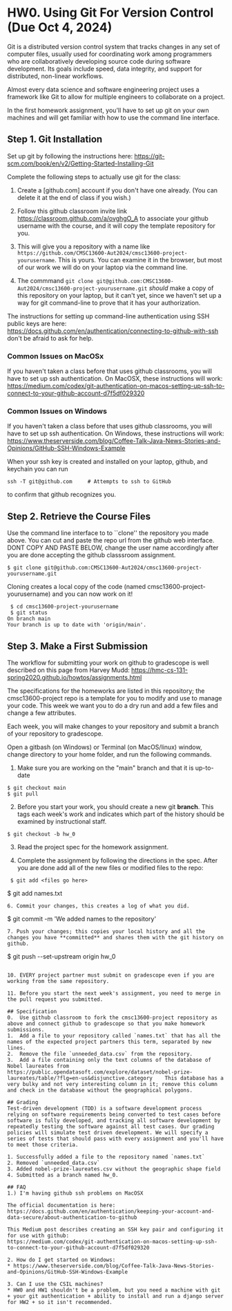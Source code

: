 # HW0. Using Git For Version Control  (Due Oct 4, 2024)
Git is a distributed version control system that tracks changes in any set of computer files, usually used for coordinating work among programmers who are collaboratively developing source code during software development. Its goals include speed, data integrity, and support for distributed, non-linear workflows.

Almost every data science and software engineering project uses a framework like Git to allow for multiple engineers to collaborate on a project.

In the first homework assignment, you'll have to set up git on your own machines and will get familiar with how to use the command line interface.

## Step 1. Git Installation
Set up git by following the instructions here: https://git-scm.com/book/en/v2/Getting-Started-Installing-Git

Complete the following steps to actually use git for the class:
1. Create a [github.com] account if you don't have one already.  (You can delete it at the end of class if you wish.)
2. Follow this github classroom invite link https://classroom.github.com/a/ovghgO_A 
 to associate your github username with the course, and it will copy the template repository for you.   
3.  This will give you a repository with a name like `https://github.com/CMSC13600-Aut2024/cmsc13600-project-yourusername`.  This is yours.  You can examine it in the browser, but most of our work we will do on your laptop via the command line.

4.  The commmand `git clone git@github.com:CMSC13600-Aut2024/cmsc13600-project-yourusername.git` *should* make a copy of this repository on your laptop, but it can't yet, since we haven't set up a way for git command-line to prove that it has your authorization.  

The instructions for setting up command-line authentication using SSH public keys are here: https://docs.github.com/en/authentication/connecting-to-github-with-ssh  don't be afraid to ask for help.

### Common Issues on MacOSx
If you haven't taken a class before that uses github classrooms, you will have to set up ssh authentication. On MacOSX, these instructions will work: https://medium.com/codex/git-authentication-on-macos-setting-up-ssh-to-connect-to-your-github-account-d7f5df029320

### Common Issues on Windows
If you haven't taken a class before that uses github classrooms, you will have to set up ssh authentication. On Windows, these instructions will work: https://www.theserverside.com/blog/Coffee-Talk-Java-News-Stories-and-Opinions/GitHub-SSH-Windows-Example

When your ssh key is created and installed on your laptop, github, and keychain you can run

```
ssh -T git@github.com     # Attempts to ssh to GitHub
```

to confirm that github recognizes you. 

## Step 2. Retrieve the Course Files  
Use the command line interface to to ``clone'' the
repository you made above. You can cut and paste the repo url from the github web interface. DONT COPY AND PASTE BELOW, change the user name accordingly after you are done accepting the github classsroom assignment.
```
$ git clone git@github.com:CMSC13600-Aut2024/cmsc13600-project-yourusername.git 
```
Cloning creates a local copy of the code (named cmsc13600-project-yourusername) and you can now work on it!

```
 $ cd cmsc13600-project-yourusername
 $ git status
On branch main
Your branch is up to date with 'origin/main'.
```

## Step 3. Make a First Submission
The workflow for submitting your work on github to gradescope is well described on this page from Harvey Mudd: https://hmc-cs-131-spring2020.github.io/howtos/assignments.html 

The specifications for the homeworks are listed in this repository; the cmsc13600-project repo is a template for you to modify and use to manage your code.  This week we want you to do a dry run and add a few files and change a few attributes.

Each week, you will make changes to your repository and submit a branch of your repository to gradescope.

Open a gitbash (on Windows) or Terminal (on MacOS/linux) window, change directory to your home folder, and run the following commands.

1. Make sure you are working on the "main" branch and that it is up-to-date
```
$ git checkout main
$ git pull
```
2. Before you start your work, you should create a new git **branch**. This tags each week's work and indicates which part of the history should be examined by instructional staff.
```
$ git checkout -b hw_0
```
3. Read the project spec for the homework assignment.  

4. Complete the assignment by following the directions in the spec. After you are done add all of the new files or modified files to the repo:
```
 $ git add <files go here>
```
 $ git add names.txt
```
6. Commit your changes, this creates a log of what you did.
```
 $ git commit -m 'We added names to the repository'
```
7. Push your changes; this copies your local history and all the changes you have **committed** and shares them with the git history on github.  
```
 $ git push --set-upstream origin hw_0
```

10. EVERY project partner must submit on gradescope even if you are working from the same repository.

11. Before you start the next week's assignment, you need to merge in the pull request you submitted.

## Specification
0.  Use github classroom to fork the cmsc13600-project repository as above and connect github to gradescope so that you make homework submissions.
1.  Add a file to your repository called `names.txt` that has all the names of the expected project partners this term, separated by new lines.
2.  Remove the file `unneeded_data.csv` from the repository.
3.  Add a file containing only the text columns of the database of Nobel laureates from https://public.opendatasoft.com/explore/dataset/nobel-prize-laureates/table/?flg=en-us&disjunctive.category    This database has a very bulky and not very interesting column in it; remove this column and check in the database without the geographical polygons.

## Grading
Test-driven development (TDD) is a software development process relying on software requirements being converted to test cases before software is fully developed, and tracking all software development by repeatedly testing the software against all test cases. Our grading policies will simulate test driven development. We will specify a series of tests that should pass with every assignment and you'll have to meet those criteria.

1. Successfully added a file to the repository named `names.txt`
2. Removed `unneeded_data.csv`
3. Added nobel-prize-laureates.csv without the geographic shape field
4. Submitted as a branch named hw_0.

## FAQ
1.) I'm having github ssh problems on MacOSX

The official documentation is here:
https://docs.github.com/en/authentication/keeping-your-account-and-data-secure/about-authentication-to-github

This Medium post describes creating an SSH key pair and configuring it for use with github:
https://medium.com/codex/git-authentication-on-macos-setting-up-ssh-to-connect-to-your-github-account-d7f5df029320

2. How do I get started on Windows:
* https://www.theserverside.com/blog/Coffee-Talk-Java-News-Stories-and-Opinions/GitHub-SSH-Windows-Example

3. Can I use the CSIL machines?
* HW0 and HW1 shouldn't be a problem, but you need a machine with git + your git authentication + ability to install and run a django server for HW2 + so it isn't recommended.
